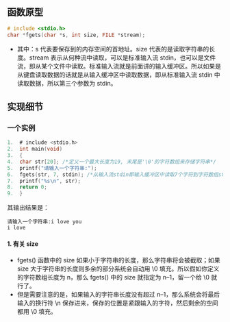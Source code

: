 ## 函数原型

```c
# include <stdio.h>  
char *fgets(char *s, int size, FILE *stream);
```

- 其中：s 代表要保存到的内存空间的首地址。size 代表的是读取字符串的长度。stream 表示从何种流中读取，可以是标准输入流 stdin，也可以是文件流，即从某个文件中读取。标准输入流就是前面讲的输入缓冲区。所以如果是从键盘读取数据的话就是从输入缓冲区中读取数据，即从标准输入流 stdin 中读取数据，所以第三个参数为 stdin。


## 实现细节


### 一个实例

```c
1.  # include <stdio.h>
2.  int main(void)
3.  {
4.  char str[20]; /*定义一个最大长度为19, 末尾是'\0'的字符数组来存储字符串*/
5.  printf("请输入一个字符串:");
6.  fgets(str, 7, stdin); /*从输入流stdin即输入缓冲区中读取7个字符到字符数组str中*/
7.  printf("%s\n", str);
8.  return 0;
9.  }
```

其输出结果是：
```
请输入一个字符串:i love you  
i love
```

#### 1. 有关 size
- fgets() 函数中的 size 如果小于字符串的长度，那么字符串将会被截取；如果 size 大于字符串的长度则多余的部分系统会自动用 \\0 填充。所以假如你定义的字符数组长度为 n，那么 fgets() 中的 size 就指定为 n–1，留一个给 \\0 就行了。
- 但是需要注意的是，如果输入的字符串长度没有超过 n–1，那么系统会将最后输入的换行符 \\n 保存进来，保存的位置是紧跟输入的字符，然后剩余的空间都用 \\0 填充。
